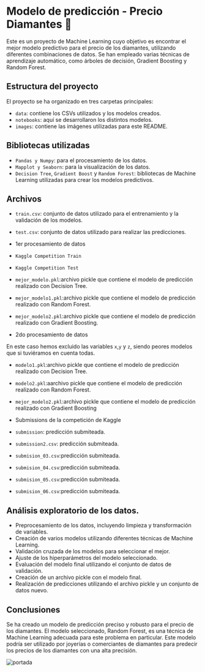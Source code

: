 # Modelo de predicción - Precio Diamantes 💎

Este es un proyecto de Machine Learning cuyo objetivo es encontrar el mejor modelo predictivo para el precio de los diamantes, utilizando diferentes combinaciones de datos. Se han empleado varias técnicas de aprendizaje automático, como árboles de decisión, Gradient Boosting y Random Forest.

## Estructura del proyecto

El proyecto se ha organizado en tres carpetas principales:

- `data`: contiene los CSVs utilizados y los modelos creados.
- `notebooks`: aquí se desarrollaron los distintos modelos.
- `images`: contiene las imágenes utilizadas para este README.


## Bibliotecas utilizadas

- `Pandas y Numpy`: para el procesamiento de los datos.
- `Mapplot y Seaborn`: para la visualización de los datos.
- `Decision Tree`, `Gradient Boost` y `Random Forest`: bibliotecas de Machine Learning utilizadas para crear los modelos predictivos.

## Archivos

- `train.csv`: conjunto de datos utilizado para el entrenamiento y la validación de los modelos.
- `test.csv`: conjunto de datos utilizado para realizar las predicciones.

- 1er procesamiento de datos

- `Kaggle Competition Train`
- `Kaggle Competition Test`
- `mejor_modelo.pkl`:archivo pickle que contiene el modelo de predicción realizado con Decision Tree.
- `mejor_modelo1.pkl`:archivo pickle que contiene el modelo de predicción realizado con Random Forest.
- `mejor_modelo2.pkl`:archivo pickle que contiene el modelo de predicción realizado con Gradient Boosting.


- 2do procesamiento de datos

En este caso hemos excluido las variables `x`,`y` y `z`, siendo peores modelos que si tuviéramos en cuenta todas. 

- `modelo1.pkl`:archivo pickle que contiene el modelo de predicción realizado con Decision Tree.
- `modelo2.pkl`:aarchivo pickle que contiene el modelo de predicción realizado con Random Forest.
- `mejor_modelo2.pkl`:archivo pickle que contiene el modelo de predicción realizado con Gradient Boosting


- Submissions de la competición de Kaggle

- `submission`: predicción submiteada.
- `submission2.csv`: predicción submiteada.
- `submision_03.csv`:predicción submiteada.
- `submision_04.csv`:predicción submiteada.
- `submision_05.csv`:predicción submiteada.
- `submision_06.csv`:predicción submiteada.

## Análisis exploratorio de los datos.

- Preprocesamiento de los datos, incluyendo limpieza y transformación de variables.
- Creación de varios modelos utilizando diferentes técnicas de Machine Learning.
- Validación cruzada de los modelos para seleccionar el mejor.
- Ajuste de los hiperparámetros del modelo seleccionado.
- Evaluación del modelo final utilizando el conjunto de datos de validación.
- Creación de un archivo pickle con el modelo final.
- Realización de predicciones utilizando el archivo pickle y un conjunto de datos nuevo.

## Conclusiones

Se ha creado un modelo de predicción preciso y robusto para el precio de los diamantes. El modelo seleccionado, Random Forest, es una técnica de Machine Learning adecuada para este problema en particular. Este modelo podría ser utilizado por joyerías o comerciantes de diamantes para predecir los precios de los diamantes con una alta precisión.


![portada](https://www.google.com/url?sa=i&url=https%3A%2F%2Fwww.informacion.es%2Fmedio-ambiente%2F2022%2F09%2F02%2Fdescubren-ingentes-cantidades-diamantes-nucleo-74949331.html&psig=AOvVaw3TX-h0aSS2oBDoOmyttRQi&ust=1680430736813000&source=images&cd=vfe&ved=0CBAQjRxqFwoTCJCl9rq6iP4CFQAAAAAdAAAAABAJ)


